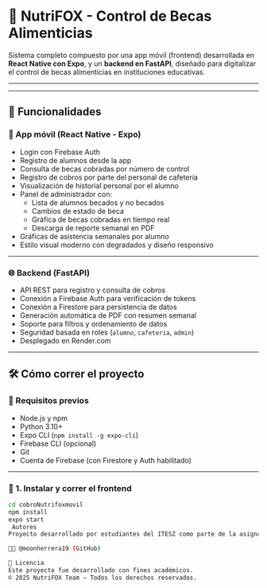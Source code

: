 # 📱 NutriFOX - Control de Becas Alimenticias

Sistema completo compuesto por una app móvil (frontend) desarrollada en **React Native con Expo**, y un **backend en FastAPI**, diseñado para digitalizar el control de becas alimenticias en instituciones educativas.

---


---

## 🚀 Funcionalidades

### 📲 App móvil (React Native - Expo)

- Login con Firebase Auth
- Registro de alumnos desde la app
- Consulta de becas cobradas por número de control
- Registro de cobros por parte del personal de cafetería
- Visualización de historial personal por el alumno
- Panel de administrador con:
  - Lista de alumnos becados y no becados
  - Cambios de estado de beca
  - Gráfica de becas cobradas en tiempo real
  - Descarga de reporte semanal en PDF
- Gráficas de asistencia semanales por alumno
- Estilo visual moderno con degradados y diseño responsivo

---

### 🌐 Backend (FastAPI)

- API REST para registro y consulta de cobros
- Conexión a Firebase Auth para verificación de tokens
- Conexión a Firestore para persistencia de datos
- Generación automática de PDF con resumen semanal
- Soporte para filtros y ordenamiento de datos
- Seguridad basada en roles (`alumno`, `cafeteria`, `admin`)
- Desplegado en Render.com

---

## 🛠️ Cómo correr el proyecto

### 🔧 Requisitos previos

- Node.js y npm
- Python 3.10+
- Expo CLI (`npm install -g expo-cli`)
- Firebase CLI (opcional)
- Git
- Cuenta de Firebase (con Firestore y Auth habilitado)

---

### 🧪 1. Instalar y correr el frontend

```bash
cd cobroNutrifoxmovil
npm install
expo start
 Autores
Proyecto desarrollado por estudiantes del ITESZ como parte de la asignatura de Desarrollo Móvil:

👨‍💻 @moonherrera19 (GitHub)

📝 Licencia
Este proyecto fue desarrollado con fines académicos.
© 2025 NutriFOX Team – Todos los derechos reservados.

